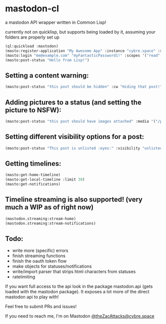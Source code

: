 # mastodon-cl

a mastodon API wrapper written in Common Lisp!

currently not on quicklisp, but supports being loaded by it, assuming your folders are properly set up

```lisp
(ql:quickload :mastodon)
(masto:register-application "My Awesome App" :instance "cybre.space" :scopes '("read" "write" "follow"))
(masto:login "me@example.com" "myFantasticPassword1!" :scopes '("read" "write" "follow"))
(masto:post-status "Hello from Lisp!")
```

## Setting a content warning:
```lisp
(masto:post-status "this post should be hidden" :cw "Hiding that post!")
```

## Adding pictures to a status (and setting the picture to NSFW):
```lisp
(masto:post-status "this post should have images attached" :media '("/path/to/file.png" "/path/to/another.jpg") :nsfw t)
```

## Setting different visibility options for a post:
```lisp
(masto:post-status "This post is unlisted :eyes:" :visibility "unlisted")
```

## Getting timelines:
```lisp
(masto:get-home-timeline)
(masto:get-local-timeline :limit 30)
(masto:get-notifications)
```

## Timeline streaming is also supported! (very much a WIP as of right now)
```lisp
(mastodon.streaming:stream-home)
(mastodon.streaming:stream-notifications)
```

## Todo:
- write more (specific) errors
- finish streaming functions
- finish the oauth token flow
- make objects for statuses/notifications
- write/import parser that strips html characters from statuses
- ratelimiting

If you want full access to the api look in the package mastodon.api (gets loaded with the mastodon package). It exposes a lot more of the direct mastodon api to play with!


Feel free to submit PRs and issues!

If you need to reach me, I'm on Mastodon [@theZacAttacks@cybre.space](https://cybre.space/@theZacAttacks)
